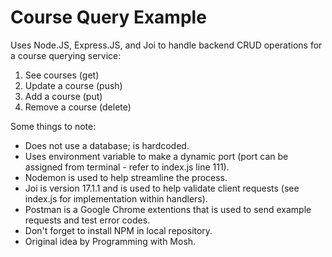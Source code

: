 # Course Query Example
Uses Node.JS, Express.JS, and Joi to handle backend CRUD operations for a course querying service:
1. See courses (get)
2. Update a course (push)
3. Add a course (put)
4. Remove a course (delete)

Some things to note:
- Does not use a database; is hardcoded.
- Uses environment variable to make a dynamic port (port can be assigned from terminal - refer to index.js line 111).
- Nodemon is used to help streamline the process. 
- Joi is version 17.1.1 and is used to help validate client requests (see index.js for implementation within handlers).
- Postman is a Google Chrome extentions that is used to send example requests and test error codes.
- Don't forget to install NPM in local repository.
- Original idea by Programming with Mosh.

